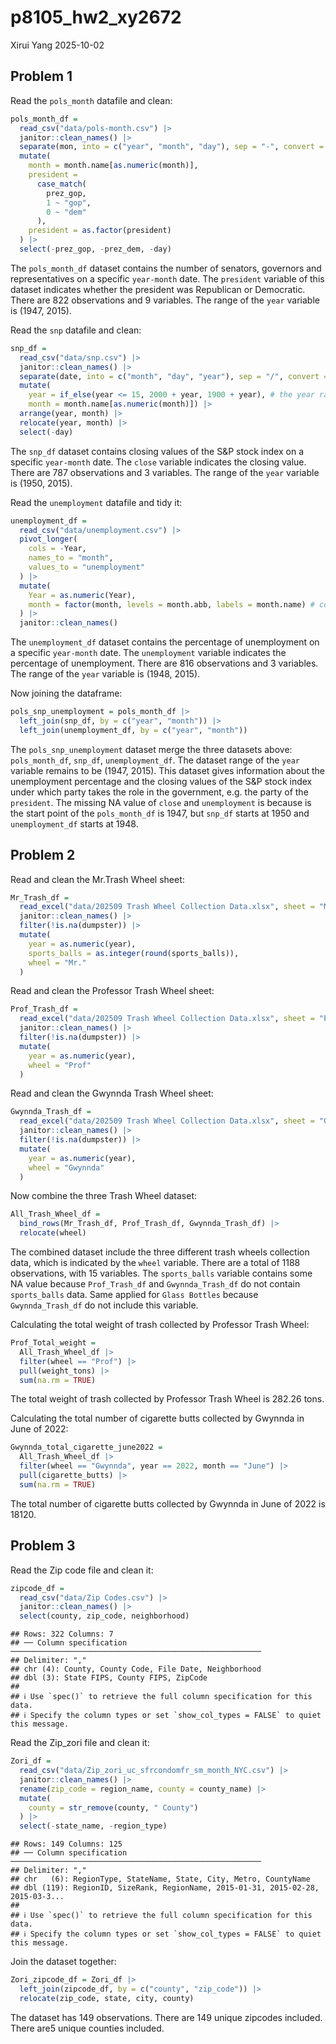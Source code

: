 p8105_hw2_xy2672
================
Xirui Yang
2025-10-02

## Problem 1

Read the `pols_month` datafile and clean:

``` r
pols_month_df = 
  read_csv("data/pols-month.csv") |> 
  janitor::clean_names() |> 
  separate(mon, into = c("year", "month", "day"), sep = "-", convert = TRUE) |> 
  mutate(
    month = month.name[as.numeric(month)],
    president = 
      case_match(
        prez_gop,
        1 ~ "gop",
        0 ~ "dem"
      ),
    president = as.factor(president)
  ) |> 
  select(-prez_gop, -prez_dem, -day)
```

The `pols_month_df` dataset contains the number of senators, governors
and representatives on a specific `year-month` date. The `president`
variable of this dataset indicates whether the president was Republican
or Democratic. There are 822 observations and 9 variables. The range of
the `year` variable is (1947, 2015).

Read the `snp` datafile and clean:

``` r
snp_df = 
  read_csv("data/snp.csv") |> 
  janitor::clean_names() |> 
  separate(date, into = c("month", "day", "year"), sep = "/", convert = TRUE) |> 
  mutate(
    year = if_else(year <= 15, 2000 + year, 1900 + year), # the year range is between 1950 to 2015
    month = month.name[as.numeric(month)]) |> 
  arrange(year, month) |> 
  relocate(year, month) |> 
  select(-day)
```

The `snp_df` dataset contains closing values of the S&P stock index on a
specific `year-month` date. The `close` variable indicates the closing
value. There are 787 observations and 3 variables. The range of the
`year` variable is (1950, 2015).

Read the `unemployment` datafile and tidy it:

``` r
unemployment_df = 
  read_csv("data/unemployment.csv") |>
  pivot_longer(
    cols = -Year,
    names_to = "month",
    values_to = "unemployment"
  ) |> 
  mutate(
    Year = as.numeric(Year),
    month = factor(month, levels = month.abb, labels = month.name) # convert abbreviations to full name
  ) |> 
  janitor::clean_names()
```

The `unemployment_df` dataset contains the percentage of unemployment on
a specific `year-month` date. The `unemployment` variable indicates the
percentage of unemployment. There are 816 observations and 3 variables.
The range of the `year` variable is (1948, 2015).

Now joining the dataframe:

``` r
pols_snp_unemployment = pols_month_df |> 
  left_join(snp_df, by = c("year", "month")) |> 
  left_join(unemployment_df, by = c("year", "month"))
```

The `pols_snp_unemployment` dataset merge the three datasets above:
`pols_month_df`, `snp_df`, `unemployment_df`. The dataset range of the
`year` variable remains to be (1947, 2015). This dataset gives
information about the unemployment percentage and the closing values of
the S&P stock index under which party takes the role in the government,
e.g. the party of the `president`. The missing NA value of `close` and
`unemployment` is because is the start point of the `pols_month_df` is
1947, but `snp_df` starts at 1950 and `unemployment_df` starts at 1948.

## Problem 2

Read and clean the Mr.Trash Wheel sheet:

``` r
Mr_Trash_df = 
  read_excel("data/202509 Trash Wheel Collection Data.xlsx", sheet = "Mr. Trash Wheel", skip = 1, range = cell_cols("A:N")) |> 
  janitor::clean_names() |> 
  filter(!is.na(dumpster)) |> 
  mutate(
    year = as.numeric(year),
    sports_balls = as.integer(round(sports_balls)),
    wheel = "Mr."
  )
```

Read and clean the Professor Trash Wheel sheet:

``` r
Prof_Trash_df = 
  read_excel("data/202509 Trash Wheel Collection Data.xlsx", sheet = "Professor Trash Wheel", skip = 1, range = cell_cols("A:M")) |> 
  janitor::clean_names() |> 
  filter(!is.na(dumpster)) |> 
  mutate(
    year = as.numeric(year),
    wheel = "Prof"
  )
```

Read and clean the Gwynnda Trash Wheel sheet:

``` r
Gwynnda_Trash_df = 
  read_excel("data/202509 Trash Wheel Collection Data.xlsx", sheet = "Gwynns Falls Trash Wheel", skip = 1, range = cell_cols("A:L")) |> 
  janitor::clean_names() |> 
  filter(!is.na(dumpster)) |> 
  mutate(
    year = as.numeric(year),
    wheel = "Gwynnda"
  )
```

Now combine the three Trash Wheel dataset:

``` r
All_Trash_Wheel_df = 
  bind_rows(Mr_Trash_df, Prof_Trash_df, Gwynnda_Trash_df) |> 
  relocate(wheel)
```

The combined dataset include the three different trash wheels collection
data, which is indicated by the `wheel` variable. There are a total of
1188 observations, with 15 variables. The `sports_balls` variable
contains some NA value because `Prof_Trash_df` and `Gwynnda_Trash_df` do
not contain `sports_balls` data. Same applied for `Glass Bottles`
because `Gwynnda_Trash_df` do not include this variable.

Calculating the total weight of trash collected by Professor Trash
Wheel:

``` r
Prof_Total_weight = 
  All_Trash_Wheel_df |> 
  filter(wheel == "Prof") |> 
  pull(weight_tons) |> 
  sum(na.rm = TRUE)
```

The total weight of trash collected by Professor Trash Wheel is 282.26
tons.

Calculating the total number of cigarette butts collected by Gwynnda in
June of 2022:

``` r
Gwynnda_total_cigarette_june2022 = 
  All_Trash_Wheel_df |> 
  filter(wheel == "Gwynnda", year == 2022, month == "June") |> 
  pull(cigarette_butts) |> 
  sum(na.rm = TRUE)
```

The total number of cigarette butts collected by Gwynnda in June of 2022
is 18120.

## Problem 3

Read the Zip code file and clean it:

``` r
zipcode_df = 
  read_csv("data/Zip Codes.csv") |> 
  janitor::clean_names() |> 
  select(county, zip_code, neighborhood)
```

    ## Rows: 322 Columns: 7
    ## ── Column specification ────────────────────────────────────────────────────────
    ## Delimiter: ","
    ## chr (4): County, County Code, File Date, Neighborhood
    ## dbl (3): State FIPS, County FIPS, ZipCode
    ## 
    ## ℹ Use `spec()` to retrieve the full column specification for this data.
    ## ℹ Specify the column types or set `show_col_types = FALSE` to quiet this message.

Read the Zip_zori file and clean it:

``` r
Zori_df = 
  read_csv("data/Zip_zori_uc_sfrcondomfr_sm_month_NYC.csv") |> 
  janitor::clean_names() |> 
  rename(zip_code = region_name, county = county_name) |> 
  mutate(
    county = str_remove(county, " County")
  ) |> 
  select(-state_name, -region_type)
```

    ## Rows: 149 Columns: 125
    ## ── Column specification ────────────────────────────────────────────────────────
    ## Delimiter: ","
    ## chr   (6): RegionType, StateName, State, City, Metro, CountyName
    ## dbl (119): RegionID, SizeRank, RegionName, 2015-01-31, 2015-02-28, 2015-03-3...
    ## 
    ## ℹ Use `spec()` to retrieve the full column specification for this data.
    ## ℹ Specify the column types or set `show_col_types = FALSE` to quiet this message.

Join the dataset together:

``` r
Zori_zipcode_df = Zori_df |> 
  left_join(zipcode_df, by = c("county", "zip_code")) |> 
  relocate(zip_code, state, city, county)
```

The dataset has 149 observations. There are 149 unique zipcodes
included. There are5 unique counties included.
